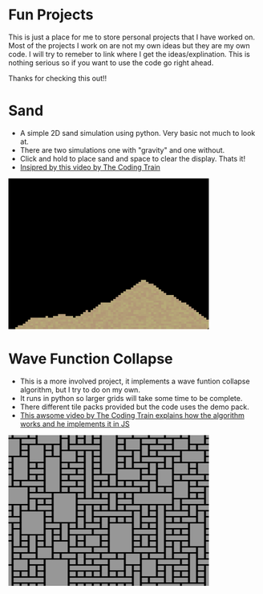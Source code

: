 # Fun Projects

This is just a place for me to store personal projects that I have worked on. 
Most of the projects I work on are not my own ideas but they are my own code. I will try to remeber to link where I get the ideas/explination.
This is nothing serious so if you want to use the code go right ahead.

Thanks for checking this out!!

# Sand
- A simple 2D sand simulation using python. Very basic not much to look at.
- There are two simulations one with "gravity" and one without.
- Click and hold to place sand and space to clear the display. Thats it!
- [Insipred by this video by The Coding Train](https://www.youtube.com/watch?v=L4u7Zy_b868)
<img src="Sand/Sand_img.png" alt="The sand simulation" width="400" height="300">

# Wave Function Collapse
- This is a more involved project, it implements a wave funtion collapse algorithm, but I try to do on my own.
- It runs in python so larger grids will take some time to be complete.
- There different tile packs provided but the code uses the demo pack.
- [This awsome video by The Coding Train explains how the algorithm works and he implements it in JS](https://www.youtube.com/watch?v=rI_y2GAlQFM&t=212s)
<img src="WaveFunctionCollapse/output.png" alt="The results" width="400" height="300">


